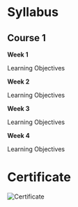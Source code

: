 # Syllabus

## Course 1



**Week 1**


Learning Objectives


**Week 2**


Learning Objectives


**Week 3**


Learning Objectives


**Week 4**


Learning Objectives



# Certificate

![Certificate]()